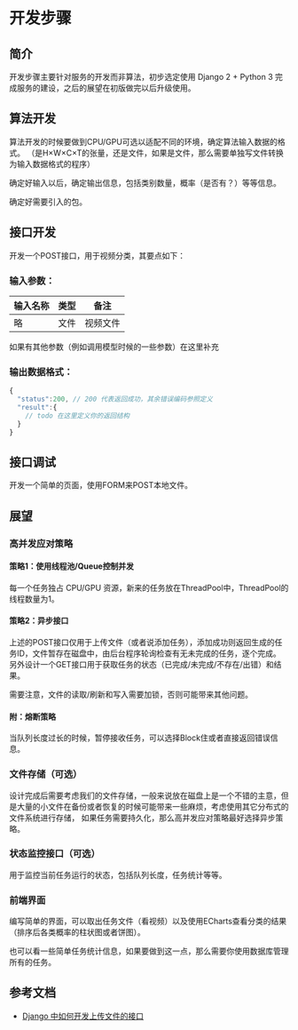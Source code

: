 # 开发步骤


## 简介

开发步骤主要针对服务的开发而非算法，初步选定使用 Django 2 + Python 3 完成服务的建设，之后的展望在初版做完以后升级使用。

## 算法开发

算法开发的时候要做到CPU/GPU可选以适配不同的环境，确定算法输入数据的格式。
（是H×W×C×T的张量，还是文件，如果是文件，那么需要单独写文件转换为输入数据格式的程序）

确定好输入以后，确定输出信息，包括类别数量，概率（是否有？）等等信息。

确定好需要引入的包。

## 接口开发

开发一个POST接口，用于视频分类，其要点如下：

### 输入参数：

|输入名称|类型|备注|
|-|-|-|
|略|文件|视频文件|

如果有其他参数（例如调用模型时候的一些参数）在这里补充

### 输出数据格式：

```js
{
  "status":200, // 200 代表返回成功，其余错误编码参照定义
  "result":{
    // todo 在这里定义你的返回结构
  }
}
```

## 接口调试

开发一个简单的页面，使用FORM来POST本地文件。

## 展望

### 高并发应对策略

#### 策略1：使用线程池/Queue控制并发

每一个任务独占 CPU/GPU 资源，新来的任务放在ThreadPool中，ThreadPool的线程数量为1。

#### 策略2：异步接口

上述的POST接口仅用于上传文件（或者说添加任务），添加成功则返回生成的任务ID，文件暂存在磁盘中，由后台程序轮询检查有无未完成的任务，逐个完成。
另外设计一个GET接口用于获取任务的状态（已完成/未完成/不存在/出错）和结果。

需要注意，文件的读取/刷新和写入需要加锁，否则可能带来其他问题。

#### 附：熔断策略

当队列长度过长的时候，暂停接收任务，可以选择Block住或者直接返回错误信息。

### 文件存储（可选）

设计完成后需要考虑我们的文件存储，一般来说放在磁盘上是一个不错的主意，但是大量的小文件在备份或者恢复的时候可能带来一些麻烦，考虑使用其它分布式的文件系统进行存储，
如果任务需要持久化，那么高并发应对策略最好选择异步策略。

### 状态监控接口（可选）

用于监控当前任务运行的状态，包括队列长度，任务统计等等。

### 前端界面

编写简单的界面，可以取出任务文件（看视频）以及使用ECharts查看分类的结果（排序后各类概率的柱状图或者饼图）。

也可以看一些简单任务统计信息，如果要做到这一点，那么需要你使用数据库管理所有的任务。


## 参考文档

- [Django 中如何开发上传文件的接口](https://docs.djangoproject.com/en/2.2/topics/http/file-uploads/)
